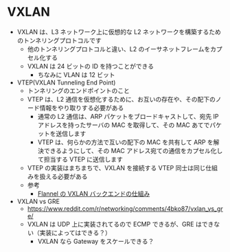 # VXLAN

- VXLAN は、L3 ネットワーク上に仮想的な L2 ネットワークを構築するためのトンネリングプロトコルです
  - 他のトンネリングプロトコルと違い、L2 のイーサネットフレームをカプセル化する
  - VXLAN は 24 ビットの ID を持つことができる
    - ちなみに VLAN は 12 ビット
- VTEP(VXLAN Tunneling End Point)
  - トンネリングのエンドポイントのこと
  - VTEP は、L2 通信を仮想化するために、お互いの存在や、その配下のノード情報をやり取りする必要がある
    - 通常の L2 通信は、ARP パケットをブロードキャストして、宛先 IP アドレスを持ったサーバの MAC を取得して、その MAC あてでパケットを送信します
    - VTEP は、何らかの方法で互いの配下の MAC を共有して ARP を解決できるようにして、その MAC アドレス宛ての通信をカプセル化して担当する VTEP に送信します
  - VTEP の実装はまちまちで、VXLAN を接続する VTEP 同士は同じ仕組みを扱える必要がある
  - 参考
    - [Flannel の VXLAN バックエンドの仕組み](https://enakai00.hatenablog.com/entry/2015/04/02/173739)
- VXLAN vs GRE
  - https://www.reddit.com/r/networking/comments/4bko87/vxlan_vs_gre/
  - VXLAN は UDP 上に実装されてるので ECMP できるが、GRE はできない（実装によってはできる？）
    - VXLAN なら Gateway をスケールできる？
